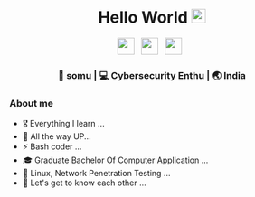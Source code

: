 <div align="center">
  <h1> Hello World <img src="https://media.giphy.com/media/hvRJCLFzcasrR4ia7z/giphy.gif" width="25px"></h1>
</div>
 
<p align='center'> 
<a href="linkedin.com/in/somu-sen-79a6381aa"><img height="30" src="https://raw.githubusercontent.com/trinwin/trinwin/master/icons/linkedin.png?raw=true"></a>&nbsp;&nbsp;
<a href="https://twitter.com/markme_1"><img height="30" src="https://raw.githubusercontent.com/trinwin/trinwin/master/icons/twitter.png?raw=true"></a>&nbsp;&nbsp;
<a href="https://bit.ly/2L9cqqo"><img height="30" src="https://raw.githubusercontent.com/trinwin/trinwin/master/icons/devto.png?raw=true"></a>&nbsp;&nbsp;


<div align="center">
<h3> 🐝 somu | 💻 Cybersecurity Enthu | 🌏 India </h3> 
</div>

### About me 

- 🎖  Everything I learn ...
- 👀 All the way UP...
- ⚡ Bash coder ...
- 🎓 Graduate Bachelor Of Computer Application ...
- 🤖 Linux, Network Penetration Testing ...
- 💭 Let's get to know each other ...



